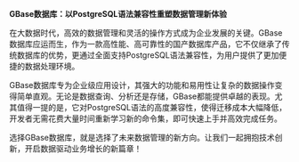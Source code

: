 **GBase数据库：以PostgreSQL语法兼容性重塑数据管理新体验**

在大数据时代，高效的数据管理和灵活的操作方式成为企业发展的关键。GBase数据库应运而生，作为一款高性能、高可靠性的国产数据库产品，它不仅继承了传统数据库的优势，更通过全面支持PostgreSQL语法兼容性，为用户提供了更加便捷的数据处理环境。

GBase数据库专为企业级应用设计，其强大的功能和易用性让复杂的数据操作变得简单直观。无论是数据查询、分析还是存储，GBase都能提供卓越的表现。尤其值得一提的是，它对PostgreSQL语法的高度兼容性，使得迁移成本大幅降低，开发者无需花费大量时间重新学习新的命令集，即可快速上手并高效完成任务。

选择GBase数据库，就是选择了未来数据管理的新方向。让我们一起拥抱技术创新，开启数据驱动业务增长的新篇章！